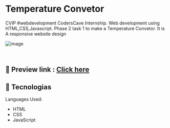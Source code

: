 <h1>
  Temperature Convetor
</h1>
CVIP #webdevelopment CodersCave Internship. Web development using HTML,CSS,Javascript. Phase 2 task 1  to make a Temperature Convetor. It is A responsive website design
<br>

![image](https://github.com/Meetjain1512/Temperature-Converter/assets/99678497/81c52cf1-0fb8-434f-a9d4-b7a4197fbb38)


<br>

## 📝 Preview link : <a href = "https://temerpature-converter.netlify.app/">Click here</a>
## 🚀 Tecnologias

Languages Used:

- HTML
- CSS
- JavaScript
